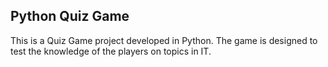 ## Python Quiz Game
This is a Quiz Game project developed in Python. The game is designed to test the knowledge of the players on topics in IT.